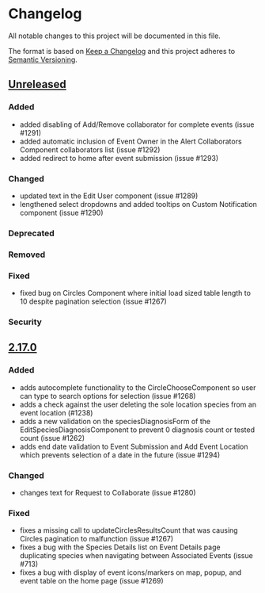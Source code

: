 # Changelog

All notable changes to this project will be documented in this file.

The format is based on [Keep a Changelog](http://keepachangelog.com/en/1.0.0/)
and this project adheres to [Semantic Versioning](http://semver.org/spec/v2.0.0.html).

## [Unreleased](https://github.com/USGS-WiM/whispers/tree/dev)

### Added

- added disabling of Add/Remove collaborator for complete events (issue #1291)
- added automatic inclusion of Event Owner in the Alert Collaborators Component collaborators list (issue #1292)
- added redirect to home after event submission (issue #1293)

### Changed

- updated text in the Edit User component (issue #1289)
- lengthened select dropdowns and added tooltips on Custom Notification component (issue #1290)

### Deprecated

### Removed

### Fixed

- fixed bug on Circles Component where initial load sized table length to 10 despite pagination selection (issue #1267)

### Security

## [2.17.0](https://github.com/USGS-WiM/whispers/releases/tag/v2.17.0)

### Added

- adds autocomplete functionality to the CircleChooseComponent so user can type to search options for selection (issue #1268)
- adds a check against the user deleting the sole location species from an event location (#1238)
- adds a new validation on the speciesDiagnosisForm of the EditSpeciesDiagnosisComponent to prevent 0 diagnosis count or tested count (issue #1262)
- adds end date validation to Event Submission and Add Event Location which prevents selection of a date in the future (issue #1294)

### Changed

- changes text for Request to Collaborate (issue #1280)

### Fixed

- fixes a missing call to updateCirclesResultsCount that was causing Circles pagination to malfunction (issue #1267)
- fixes a bug with the Species Details list on Event Details page duplicating species when navigating between Associated Events (issue #713)
- fixes a bug with display of event icons/markers on map, popup, and event table on the home page (issue #1269)
